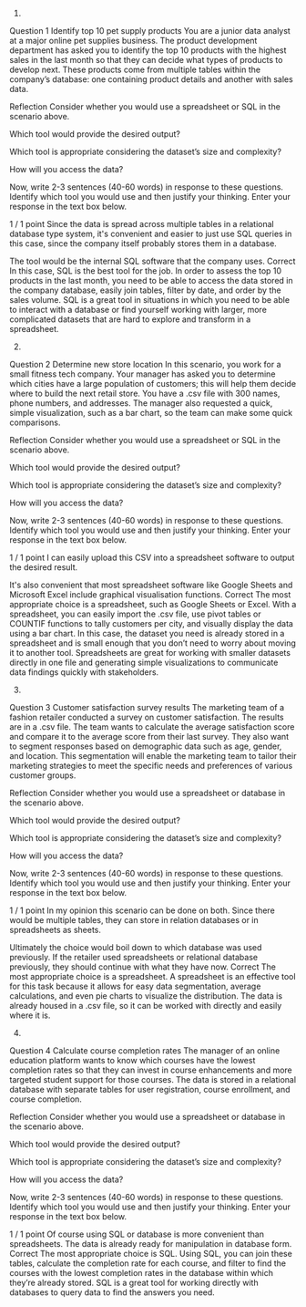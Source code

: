 1.
Question 1
Identify top 10 pet supply products
You are a junior data analyst at a major online pet supplies business. The product development department has asked you to identify the top 10 products with the highest sales in the last month so that they can decide what types of products to develop next. These products come from multiple tables within the company’s database: one containing product details and another with sales data. 

Reflection
Consider whether you would use a spreadsheet or SQL in the scenario above. 

Which tool would provide the desired output?

Which tool is appropriate considering the dataset’s size and complexity? 

How will you access the data?

Now, write 2-3 sentences (40-60 words) in response to these questions. Identify which tool you would use and then justify your thinking. Enter your response in the text box below. 



1 / 1 point
Since the data is spread across multiple tables in a relational database type system, it's convenient and easier to just use SQL queries in this case, since the company itself probably stores them in a database.

The tool would be the internal SQL software that the company uses.
Correct
In this case, SQL is the best tool for the job. In order to assess the top 10 products in the last month, you need to be able to access the data stored in the company database, easily join tables, filter by date, and order by the sales volume. SQL is a great tool in situations in which you need to be able to interact with a database or find yourself working with larger, more complicated datasets that are hard to explore and transform in a spreadsheet.

2.
Question 2
Determine new store location
In this scenario, you work for a small fitness tech company. Your manager has asked you to determine which cities have a large population of customers; this will help them decide where to build the next retail store. You have a .csv file with 300 names, phone numbers, and addresses. The manager also requested a quick, simple visualization, such as a bar chart, so the team can make some quick comparisons.

Reflection
Consider whether you would use a spreadsheet or SQL in the scenario above. 

Which tool would provide the desired output?

Which tool is appropriate considering the dataset’s size and complexity? 

How will you access the data?

Now, write 2-3 sentences (40-60 words) in response to these questions. Identify which tool you would use and then justify your thinking. Enter your response in the text box below. 



1 / 1 point
I can easily upload this CSV into a spreadsheet software to output the desired result.

It's also convenient that most spreadsheet software like Google Sheets and Microsoft Excel include graphical visualisation functions.
Correct
The most appropriate choice is a spreadsheet, such as Google Sheets or Excel. With a spreadsheet, you can easily import the .csv file, use pivot tables or COUNTIF functions to tally customers per city, and visually display the data using a bar chart. In this case, the dataset you need is already stored in a spreadsheet and is small enough that you don’t need to worry about moving it to another tool. Spreadsheets are great for working with smaller datasets directly in one file and generating simple visualizations to communicate data findings quickly with stakeholders. 

3.
Question 3
Customer satisfaction survey results
The marketing team of a fashion retailer conducted a survey on customer satisfaction. The results are in a .csv file. The team wants to calculate the average satisfaction score and compare it to the average score from their last survey. They also want to segment responses based on demographic data such as age, gender, and location. This segmentation will enable the marketing team to tailor their marketing strategies to meet the specific needs and preferences of various customer groups. 

Reflection
Consider whether you would use a spreadsheet or database in the scenario above. 

Which tool would provide the desired output?

Which tool is appropriate considering the dataset’s size and complexity? 

How will you access the data?

Now, write 2-3 sentences (40-60 words) in response to these questions. Identify which tool you would use and then justify your thinking. Enter your response in the text box below. 



1 / 1 point
In my opinion this scenario can be done on both. Since there would be multiple tables, they can store in relation databases or in spreadsheets as sheets.

Ultimately the choice would boil down to which database was used previously. If the retailer used spreadsheets or relational database previously, they should continue with what they have now.
Correct
The most appropriate choice is a spreadsheet. A spreadsheet is an effective tool for this task because it allows for easy data segmentation, average calculations, and even pie charts to visualize the distribution. The data is already housed in a .csv file, so it can be worked with directly and easily where it is. 

4.
Question 4
Calculate course completion rates
The manager of an online education platform wants to know which courses have the lowest completion rates so that they can invest in course enhancements and more targeted student support for those courses. The data is stored in a relational database with separate tables for user registration, course enrollment, and course completion.

Reflection
Consider whether you would use a spreadsheet or database in the scenario above. 

Which tool would provide the desired output?

Which tool is appropriate considering the dataset’s size and complexity? 

How will you access the data?

Now, write 2-3 sentences (40-60 words) in response to these questions. Identify which tool you would use and then justify your thinking. Enter your response in the text box below. 



1 / 1 point
Of course using SQL or database is more convenient than spreadsheets. The data is already ready for manipulation in database form.
Correct
The most appropriate choice is SQL. Using SQL, you can join these tables, calculate the completion rate for each course, and filter to find the courses with the lowest completion rates in the database within which they’re already stored. SQL is a great tool for working directly with databases to query data to find the answers you need. 